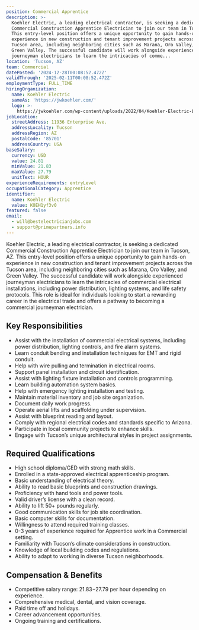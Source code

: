 ```yaml
---
position: Commercial Apprentice
description: >-
  Koehler Electric, a leading electrical contractor, is seeking a dedicated
  Commercial Construction Apprentice Electrician to join our team in Tucson, AZ.
  This entry-level position offers a unique opportunity to gain hands-on
  experience in new construction and tenant improvement projects across the
  Tucson area, including neighboring cities such as Marana, Oro Valley, and
  Green Valley. The successful candidate will work alongside experienced
  journeyman electricians to learn the intricacies of comme...
location: 'Tucson, AZ'
team: Commercial
datePosted: '2024-12-28T00:08:52.472Z'
validThrough: '2025-02-11T00:08:52.472Z'
employmentType: FULL_TIME
hiringOrganization:
  name: Koehler Electric
  sameAs: 'https://jwkoehler.com/'
  logo: >-
    https://jwkoehler.com/wp-content/uploads/2022/04/Koehler-Electric-Logo-2022-01.svg
jobLocation:
  streetAddress: 11936 Enterprise Ave.
  addressLocality: Tucson
  addressRegion: AZ
  postalCode: '85701'
  addressCountry: USA
baseSalary:
  currency: USD
  value: 24.81
  minValue: 21.83
  maxValue: 27.79
  unitText: HOUR
experienceRequirements: entryLevel
occupationalCategory: Apprentice
identifier:
  name: Koehler Electric
  value: KOEH1yf3v0
featured: false
email:
  - will@bestelectricianjobs.com
  - support@primepartners.info
---
```




Koehler Electric, a leading electrical contractor, is seeking a dedicated Commercial Construction Apprentice Electrician to join our team in Tucson, AZ. This entry-level position offers a unique opportunity to gain hands-on experience in new construction and tenant improvement projects across the Tucson area, including neighboring cities such as Marana, Oro Valley, and Green Valley. The successful candidate will work alongside experienced journeyman electricians to learn the intricacies of commercial electrical installations, including power distribution, lighting systems, and life safety protocols. This role is ideal for individuals looking to start a rewarding career in the electrical trade and offers a pathway to becoming a commercial journeyman electrician.

## Key Responsibilities
- Assist with the installation of commercial electrical systems, including power distribution, lighting controls, and fire alarm systems.
- Learn conduit bending and installation techniques for EMT and rigid conduit.
- Help with wire pulling and termination in electrical rooms.
- Support panel installation and circuit identification.
- Assist with lighting fixture installation and controls programming.
- Learn building automation system basics.
- Help with emergency lighting installation and testing.
- Maintain material inventory and job site organization.
- Document daily work progress.
- Operate aerial lifts and scaffolding under supervision.
- Assist with blueprint reading and layout.
- Comply with regional electrical codes and standards specific to Arizona.
- Participate in local community projects to enhance skills.
- Engage with Tucson’s unique architectural styles in project assignments.

## Required Qualifications
- High school diploma/GED with strong math skills.
- Enrolled in a state-approved electrical apprenticeship program.
- Basic understanding of electrical theory.
- Ability to read basic blueprints and construction drawings.
- Proficiency with hand tools and power tools.
- Valid driver’s license with a clean record.
- Ability to lift 50+ pounds regularly.
- Good communication skills for job site coordination.
- Basic computer skills for documentation.
- Willingness to attend required training classes.
- 0-3 years of experience required for Apprentice work in a Commercial setting.
- Familiarity with Tucson’s climate considerations in construction.
- Knowledge of local building codes and regulations.
- Ability to adapt to working in diverse Tucson neighborhoods.

## Compensation & Benefits
- Competitive salary range: $21.83-$27.79 per hour depending on experience.
- Comprehensive medical, dental, and vision coverage.
- Paid time off and holidays.
- Career advancement opportunities.
- Ongoing training and certifications.

